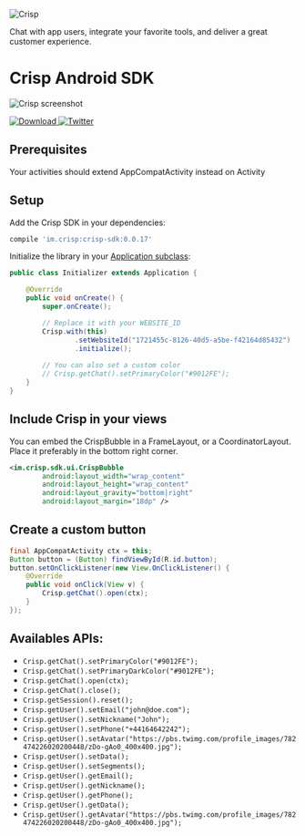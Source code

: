 ![Crisp](https://raw.githubusercontent.com/crisp-im/crisp-sdk-android/master/docs/img/logo_blue.png)

Chat with app users, integrate your favorite tools, and deliver a great customer experience.

# Crisp Android SDK

![Crisp screenshot](https://raw.githubusercontent.com/crisp-im/crisp-sdk-android/master/docs/img/crisp_screenshot.png)

 [ ![Download](https://api.bintray.com/packages/crispim/crisp-maven/crisp-sdk-android/images/download.svg) ](https://bintray.com/crispim/crisp-maven/crisp-sdk-android/_latestVersion)
[![Twitter](https://img.shields.io/badge/twitter-@crisp_im-blue.svg?style=flat)](http://twitter.com/crisp_im)

## Prerequisites

Your activities should extend AppCompatActivity instead on Activity

## Setup

Add the Crisp SDK in your dependencies:

```groovy
compile 'im.crisp:crisp-sdk:0.0.17'
```

Initialize the library in your [Application subclass](http://developer.android.com/reference/android/app/Application.html):
```java
public class Initializer extends Application {

    @Override
    public void onCreate() {
        super.onCreate();

        // Replace it with your WEBSITE_ID
        Crisp.with(this)
                .setWebsiteId("1721455c-8126-40d5-a5be-f42164d85432")
                .initialize();
        
        // You can also set a custom color
        // Crisp.getChat().setPrimaryColor("#9012FE");
    }
}
```

## Include Crisp in your views

You can embed the CrispBubble in a FrameLayout, or a CoordinatorLayout. Place it preferably in the bottom right corner.

```xml
<im.crisp.sdk.ui.CrispBubble
        android:layout_width="wrap_content"
        android:layout_height="wrap_content"
        android:layout_gravity="bottom|right"
        android:layout_margin="18dp" />
```

## Create a custom button

```java
final AppCompatActivity ctx = this;
Button button = (Button) findViewById(R.id.button);
button.setOnClickListener(new View.OnClickListener() {
	@Override
	public void onClick(View v) {
		Crisp.getChat().open(ctx);
	}
});
```

## Availables APIs:

* `Crisp.getChat().setPrimaryColor("#9012FE");`
* `Crisp.getChat().setPrimaryDarkColor("#9012FE");`
* `Crisp.getChat().open(ctx);`
* `Crisp.getChat().close();`
* `Crisp.getSession().reset();`
* `Crisp.getUser().setEmail("john@doe.com");`
* `Crisp.getUser().setNickname("John");`
* `Crisp.getUser().setPhone("+44164642242");`
* `Crisp.getUser().setAvatar("https://pbs.twimg.com/profile_images/782474226020200448/zDo-gAo0_400x400.jpg");`
* `Crisp.getUser().setData();`
* `Crisp.getUser().setSegments();`
* `Crisp.getUser().getEmail();`
* `Crisp.getUser().getNickname();`
* `Crisp.getUser().getPhone();`
* `Crisp.getUser().getData();`
* `Crisp.getUser().getAvatar("https://pbs.twimg.com/profile_images/782474226020200448/zDo-gAo0_400x400.jpg");`
